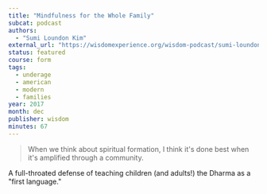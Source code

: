 ```yaml
---
title: "Mindfulness for the Whole Family"
subcat: podcast
authors:
  - "Sumi Loundon Kim"
external_url: "https://wisdomexperience.org/wisdom-podcast/sumi-loundon-kim/"
status: featured
course: form
tags:
  - underage
  - american
  - modern
  - families
year: 2017
month: dec
publisher: wisdom
minutes: 67
---
```


> When we think about spiritual formation, I think it's done best when it's amplified through a community.

A full-throated defense of teaching children (and adults!) the Dharma as a "first language."
